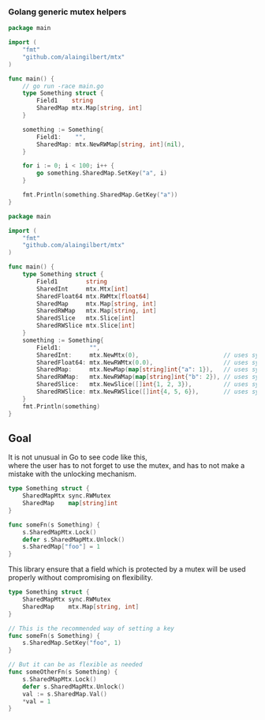 ### Golang generic mutex helpers

```go
package main

import (
	"fmt"
	"github.com/alaingilbert/mtx"
)

func main() {
	// go run -race main.go
	type Something struct {
		Field1    string
		SharedMap mtx.Map[string, int]
	}

	something := Something{
		Field1:    "",
		SharedMap: mtx.NewRWMap[string, int](nil),
	}

	for i := 0; i < 100; i++ {
		go something.SharedMap.SetKey("a", i)
	}

	fmt.Println(something.SharedMap.GetKey("a"))
}
```

```go
package main

import (
	"fmt"
	"github.com/alaingilbert/mtx"
)

func main() {
	type Something struct {
		Field1        string
		SharedInt     mtx.Mtx[int]
		SharedFloat64 mtx.RWMtx[float64]
		SharedMap     mtx.Map[string, int]
		SharedRWMap   mtx.Map[string, int]
		SharedSlice   mtx.Slice[int]
		SharedRWSlice mtx.Slice[int]
	}
	something := Something{
		Field1:        "",
		SharedInt:     mtx.NewMtx(0),                        // uses sync.Mutex
		SharedFloat64: mtx.NewRWMtx(0.0),                    // uses sync.RWMutex
		SharedMap:     mtx.NewMap(map[string]int{"a": 1}),   // uses sync.Mutex
		SharedRWMap:   mtx.NewRWMap(map[string]int{"b": 2}), // uses sync.RWMutex
		SharedSlice:   mtx.NewSlice([]int{1, 2, 3}),         // uses sync.Mutex
		SharedRWSlice: mtx.NewRWSlice([]int{4, 5, 6}),       // uses sync.RWMutex
	}
	fmt.Println(something)
}
```

## Goal

It is not unusual in Go to see code like this,  
where the user has to not forget to use the mutex, and has to not make a mistake with the unlocking mechanism.
```go
type Something struct {
    SharedMapMtx sync.RWMutex
    SharedMap    map[string]int
}

func someFn(s Something) {
	s.SharedMapMtx.Lock()
	defer s.SharedMapMtx.Unlock()
	s.SharedMap["foo"] = 1
}
```

This library ensure that a field which is protected by a mutex will be used properly without compromising on flexibility.
```go
type Something struct {
    SharedMapMtx sync.RWMutex
    SharedMap    mtx.Map[string, int]
}

// This is the recommended way of setting a key
func someFn(s Something) {
    s.SharedMap.SetKey("foo", 1)
}

// But it can be as flexible as needed
func someOtherFn(s Something) {
    s.SharedMapMtx.Lock()
    defer s.SharedMapMtx.Unlock()
    val := s.SharedMap.Val()
    *val = 1
}
```